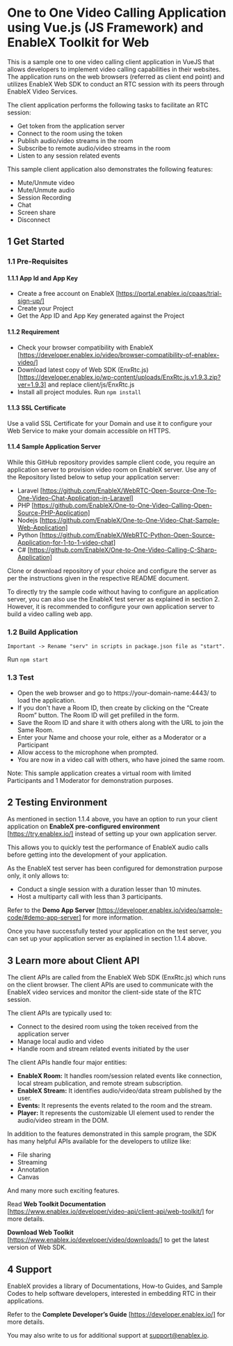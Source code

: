 # One to One Video Calling Application using Vue.js (JS Framework) and EnableX Toolkit for Web

This is a sample one to one video calling client application in VueJS that allows developers to implement video calling capabilities in their websites. The application runs on the web browsers (referred as client end point) and utilizes EnableX Web SDK to conduct an RTC session with its peers through EnableX Video Services. 

The client application performs the following tasks to facilitate an RTC session: 

* Get token from the application server 
* Connect to the room using the token 
* Publish audio/video streams in the room 
* Subscribe to remote audio/video streams in the room 
* Listen to any session related events

This sample client application also demonstrates the following features:

* Mute/Unmute video 
* Mute/Unmute audio 
* Session Recording 
* Chat 
* Screen share 
* Disconnect



## 1 Get Started

### 1.1 Pre-Requisites

#### 1.1.1 App Id and App Key

* Create a free account on EnableX  [https://portal.enablex.io/cpaas/trial-sign-up/] 
* Create your Project
* Get the App ID and App Key generated against the Project


#### 1.1.2 Requirement

* Check your browser compatibility with EnableX [https://developer.enablex.io/video/browser-compatibility-of-enablex-video/]
* Download latest copy of Web SDK (EnxRtc.js) [https://developer.enablex.io/wp-content/uploads/EnxRtc.js.v1.9.3.zip?ver=1.9.3] and replace client/js/EnxRtc.js 
* Install all project modules. Run `npm install` 


#### 1.1.3 SSL Certificate 

Use a valid SSL Certificate for your Domain and use it to configure your Web Service to make your domain accessible on HTTPS. 


#### 1.1.4 Sample Application Server

While this GitHub repository provides sample client code, you require an application server to provision video room on EnableX server. Use any of the Repository listed below to setup your application server: 

* Laravel [https://github.com/EnableX/WebRTC-Open-Source-One-To-One-Video-Chat-Application-in-Laravel]
* PHP     [https://github.com/EnableX/One-to-One-Video-Calling-Open-Source-PHP-Application]
* Nodejs  [https://github.com/EnableX/One-to-One-Video-Chat-Sample-Web-Application]
* Python  [https://github.com/EnableX/WebRTC-Python-Open-Source-Application-for-1-to-1-video-chat]
* C#  [https://github.com/EnableX/One-to-One-Video-Calling-C-Sharp-Application]
  
Clone or download repository of your choice and configure the server as per the instructions given in the respective README document.  

To directly try the sample code without having to configure an application server, you can also use the EnableX test server as explained in section 2. However, it is recommended to configure your own application server to build a video calling web app. 


### 1.2 Build Application  

`Important -> Rename "serv" in scripts in package.json file as "start".`

Run `npm start` 


### 1.3 Test 

* Open the web browser and go to https://your-domain-name:4443/ to load the application.  
* If you don't have a Room ID, then create by clicking on the “Create Room” button. The Room ID will get prefilled in the form. 
* Save the Room ID and share it with others along with the URL to join the Same Room.  
* Enter your Name and choose your role, either as a Moderator or a Participant 
* Allow access to the microphone when prompted. 
* You are now in a video call with others, who have joined the same room. 

Note: This sample application creates a virtual room with limited Participants and 1 Moderator for demonstration purposes. 



## 2 Testing Environment

As mentioned in section 1.1.4 above, you have an option to run your client application on **EnableX pre-configured environment** [https://try.enablex.io/] instead of setting up your own application server.  

This allows you to quickly test the performance of EnableX audio calls before getting into the development of your application.  

As the EnableX test server has been configured for demonstration purpose only, it only allows to: 

* Conduct a single session with a duration lesser than 10 minutes. 
* Host a multiparty call with less than 3 participants. 

Refer to the **Demo App Server** [https://developer.enablex.io/video/sample-code/#demo-app-server] for more information.   

Once you have successfully tested your application on the test server, you can set up your application server as explained in section 1.1.4 above. 



## 3 Learn more about Client API

The client APIs are called from the EnableX Web SDK (EnxRtc.js) which runs on the client browser. The client APIs are used to communicate with the EnableX video services and monitor the client-side state of the RTC session.  

The client APIs are typically used to: 

* Connect to the desired room using the token received from the application server 
* Manage local audio and video 
* Handle room and stream related events initiated by the user 

The client APIs handle four major entities: 

* **EnableX Room:** It handles room/session related events like connection, local stream publication, and remote stream subscription. 
* **EnableX Stream:** It identifies audio/video/data stream published by the user. 
* **Events:** It represents the events related to the room and the stream. 
* **Player:** It represents the customizable UI element used to render the audio/video stream in the DOM. 

In addition to the features demonstrated in this sample program, the SDK has many helpful APIs available for the developers to utilize like: 

* File sharing 
* Streaming 
* Annotation 
* Canvas 

And many more such exciting features. 

Read **Web Toolkit Documentation** [https://www.enablex.io/developer/video-api/client-api/web-toolkit/]  for more details.  

**Download Web Toolkit** [https://www.enablex.io/developer/video/downloads/] to get the latest version of Web SDK. 



## 4 Support

EnableX provides a library of Documentations, How-to Guides, and Sample Codes to help software developers, interested in embedding RTC in their applications. 

Refer to the **Complete Developer’s Guide** [https://developer.enablex.io/] for more details. 

You may also write to us for additional support at support@enablex.io. 
